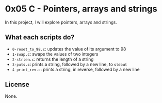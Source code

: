 # 0x05 C - Pointers, arrays and strings

In this project, I will explore pointers, arrays and strings.

## What each scripts do?

* `0-reset_to_98.c`: updates the value of its argument to 98
* `1-swap.c`: swaps the values of two integers
* `2-strlen.c`: returns the length of a string
* `3-puts.c`: prints a string, followed by a new line, to `stdout`
* `4-print_rev.c`: prints a string, in reverse, followed by a new line

## License

None.
